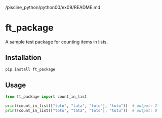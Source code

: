 /piscine_python/python00/ex09/README.md
# ft_package

A sample test package for counting items in lists.

## Installation

```bash
pip install ft_package
```

## Usage

```python
from ft_package import count_in_list

print(count_in_list(["toto", "tata", "toto"], "toto"))  # output: 2
print(count_in_list(["toto", "tata", "toto"], "tutu"))  # output: 0
```